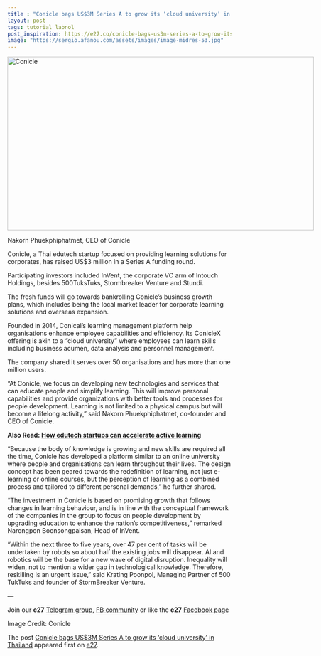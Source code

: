 ```yaml
---
title : "Conicle bags US$3M Series A to grow its ‘cloud university’ in Thailand"
layout: post
tags: tutorial labnol
post_inspiration: https://e27.co/conicle-bags-us3m-series-a-to-grow-its-cloud-university-in-thailand-20210401/
image: "https://sergio.afanou.com/assets/images/image-midres-53.jpg"
---
```


<div id="attachment_412921" style="width: 700px" class="wp-caption aligncenter"><img aria-describedby="caption-attachment-412921" loading="lazy" class="size-full wp-image-412921" src="https://e27.co/wp-content/uploads/2021/04/Mr.Nakorn.Phuekphiphatmet_CEO.Conicle.jpg" alt="Conicle" width="690" height="390" /><p id="caption-attachment-412921" class="wp-caption-text">Nakorn Phuekphiphatmet, CEO of Conicle</p></div>
<p>Conicle, a Thai edutech startup focused on providing learning solutions for corporates, has raised US$3 million in a Series A funding round.</p>
<p>Participating investors included InVent, the corporate VC arm of Intouch Holdings, besides 500TuksTuks, Stormbreaker Venture and Stundi.</p>
<p>The fresh funds will go towards bankrolling Conicle&#8217;s business growth plans, which includes being the local market leader for corporate learning solutions and overseas expansion.</p>
<p>Founded in 2014, Conical&#8217;s learning management platform help organisations enhance employee capabilities and efficiency. Its ConicleX offering is akin to a &#8220;cloud university&#8221; where employees can learn skills including business acumen, data analysis and personnel management.</p>
<p>The company shared it serves over 50 organisations and has more than one million users.</p>
<p>“At Conicle, we focus on developing new technologies and services that can educate people and simplify learning. This will improve personal capabilities and provide organizations with better tools and processes for people development. Learning is not limited to a physical campus but will become a lifelong activity,&#8221; said Nakorn Phuekphiphatmet, co-founder and CEO of Conicle.</p>
<p><strong>Also Read: <a rel="follow" href="https://e27.co/how-can-edtech-startups-accelerate-active-learning-20201013/">How edutech startups can accelerate active learning</a></strong></p>
<p>&#8220;Because the body of knowledge is growing and new skills are required all the time, Conicle has developed a platform similar to an online university where people and organisations can learn throughout their lives. The design concept has been geared towards the redefinition of learning, not just e-learning or online courses, but the perception of learning as a combined process and tailored to different personal demands,” he further shared.</p>
<p>&#8220;The investment in Conicle is based on promising growth that follows changes in learning behaviour, and is in line with the conceptual framework of the companies in the group to focus on people development by upgrading education to enhance the nation’s competitiveness,” remarked Narongpon Boonsongpaisan, Head of InVent.</p>
<p>“Within the next three to five years, over 47 per cent of tasks will be undertaken by robots so about half the existing jobs will disappear. AI and robotics will be the base for a new wave of digital disruption. Inequality will widen, not to mention a wider gap in technological knowledge. Therefore, reskilling is an urgent issue,” said Krating Poonpol, Managing Partner of 500 TukTuks and founder of StormBreaker Venture.</p>
<p>—</p>
<p data-pm-slice="1 1 []">Join our <strong>e27</strong> <a class="ProsemirrorEditor-link" rel="follow" href="https://t.me/joinchat/HmTbfBcGCZeykhM8NOlQ-g" rel="follow" >Telegram group</a>, <a class="ProsemirrorEditor-link" rel="follow" href="https://www.facebook.com/groups/e27co/permalink/886904662065955/" rel="follow" >FB community</a> or like the <strong>e27</strong> <a class="ProsemirrorEditor-link" rel="follow" href="https://www.facebook.com/e27/?ref=your_pages" rel="follow" >Facebook page</a></p>
<p data-pm-slice="1 1 []">Image Credit: Conicle</p>
<p>The post <a rel="nofollow" href="https://e27.co/conicle-bags-us3m-series-a-to-grow-its-cloud-university-in-thailand-20210401/">Conicle bags US$3M Series A to grow its &#8216;cloud university&#8217; in Thailand</a> appeared first on <a rel="nofollow" href="https://e27.co">e27</a>.</p>
